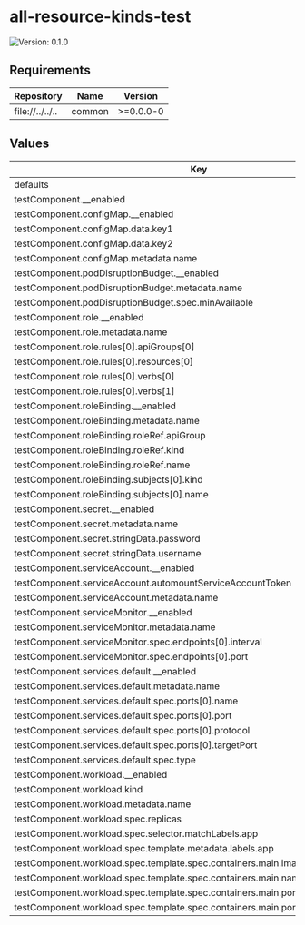 # all-resource-kinds-test

![Version: 0.1.0](https://img.shields.io/badge/Version-0.1.0-informational?style=flat-square)

## Requirements

| Repository | Name | Version |
|------------|------|---------|
| file://../../.. | common | >=0.0.0-0 |

## Values

| Key | Description | Type | Default |
|-----|-------------|------|---------|
 | defaults |  | object | `{}` |
 | testComponent.__enabled |  | bool | `true` |
 | testComponent.configMap.__enabled |  | bool | `true` |
 | testComponent.configMap.data.key1 |  | string | `"value1"` |
 | testComponent.configMap.data.key2 |  | string | `"value2"` |
 | testComponent.configMap.metadata.name |  | string | `"test-configmap"` |
 | testComponent.podDisruptionBudget.__enabled |  | bool | `true` |
 | testComponent.podDisruptionBudget.metadata.name |  | string | `"test-pdb"` |
 | testComponent.podDisruptionBudget.spec.minAvailable |  | int | `1` |
 | testComponent.role.__enabled |  | bool | `true` |
 | testComponent.role.metadata.name |  | string | `"test-role"` |
 | testComponent.role.rules[0].apiGroups[0] |  | string | `""` |
 | testComponent.role.rules[0].resources[0] |  | string | `"pods"` |
 | testComponent.role.rules[0].verbs[0] |  | string | `"get"` |
 | testComponent.role.rules[0].verbs[1] |  | string | `"list"` |
 | testComponent.roleBinding.__enabled |  | bool | `true` |
 | testComponent.roleBinding.metadata.name |  | string | `"test-rolebinding"` |
 | testComponent.roleBinding.roleRef.apiGroup |  | string | `"rbac.authorization.k8s.io"` |
 | testComponent.roleBinding.roleRef.kind |  | string | `"Role"` |
 | testComponent.roleBinding.roleRef.name |  | string | `"test-role"` |
 | testComponent.roleBinding.subjects[0].kind |  | string | `"ServiceAccount"` |
 | testComponent.roleBinding.subjects[0].name |  | string | `"test-sa"` |
 | testComponent.secret.__enabled |  | bool | `true` |
 | testComponent.secret.metadata.name |  | string | `"test-secret"` |
 | testComponent.secret.stringData.password |  | string | `"test-pass"` |
 | testComponent.secret.stringData.username |  | string | `"test-user"` |
 | testComponent.serviceAccount.__enabled |  | bool | `true` |
 | testComponent.serviceAccount.automountServiceAccountToken |  | bool | `true` |
 | testComponent.serviceAccount.metadata.name |  | string | `"test-sa"` |
 | testComponent.serviceMonitor.__enabled |  | bool | `true` |
 | testComponent.serviceMonitor.metadata.name |  | string | `"test-servicemonitor"` |
 | testComponent.serviceMonitor.spec.endpoints[0].interval |  | string | `"15s"` |
 | testComponent.serviceMonitor.spec.endpoints[0].port |  | string | `"metrics"` |
 | testComponent.services.default.__enabled |  | bool | `true` |
 | testComponent.services.default.metadata.name |  | string | `"test-service"` |
 | testComponent.services.default.spec.ports[0].name |  | string | `"http"` |
 | testComponent.services.default.spec.ports[0].port |  | int | `8080` |
 | testComponent.services.default.spec.ports[0].protocol |  | string | `"TCP"` |
 | testComponent.services.default.spec.ports[0].targetPort |  | int | `8080` |
 | testComponent.services.default.spec.type |  | string | `"ClusterIP"` |
 | testComponent.workload.__enabled |  | bool | `true` |
 | testComponent.workload.kind |  | string | `"Deployment"` |
 | testComponent.workload.metadata.name |  | string | `"test-workload"` |
 | testComponent.workload.spec.replicas |  | int | `1` |
 | testComponent.workload.spec.selector.matchLabels.app |  | string | `"test-workload"` |
 | testComponent.workload.spec.template.metadata.labels.app |  | string | `"test-workload"` |
 | testComponent.workload.spec.template.spec.containers.main.image |  | string | `"nginx:latest"` |
 | testComponent.workload.spec.template.spec.containers.main.name |  | string | `"main"` |
 | testComponent.workload.spec.template.spec.containers.main.ports.http.containerPort |  | int | `8080` |
 | testComponent.workload.spec.template.spec.containers.main.ports.http.protocol |  | string | `"TCP"` |

